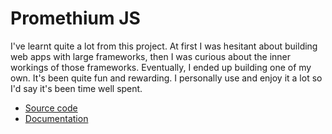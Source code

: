 # Promethium JS

I've learnt quite a lot from this project. At first I was hesitant about building web apps with large frameworks, then I was curious about the inner workings of those frameworks. Eventually, I ended up building one of my own. It's been quite fun and rewarding. I personally use and enjoy it a lot so I'd say it's been time well spent.

- [Source code](https://github.com/promethiumjs/promethium)
- [Documentation](https://promethium.js.org/)
